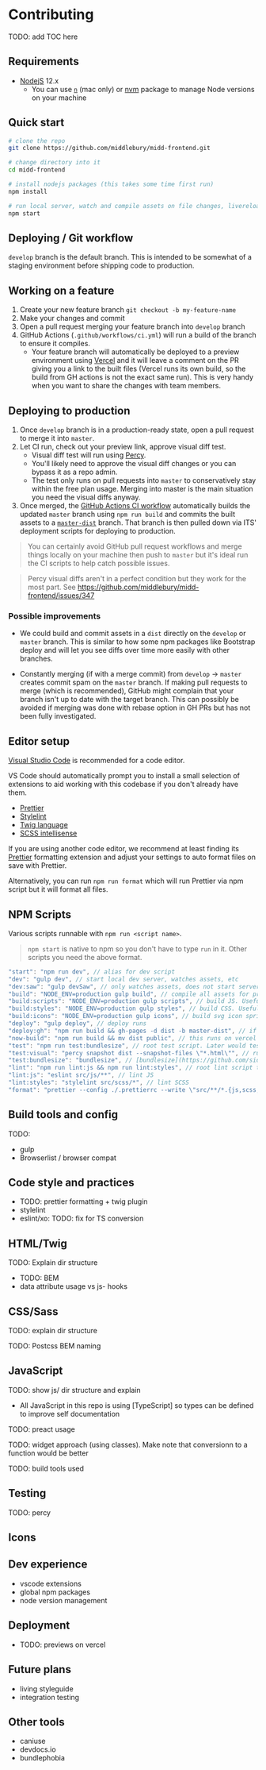 # Contributing

TODO: add TOC here

## Requirements

- [NodejS](https://nodejs.org/en/download/) 12.x
  - You can use [`n`](https://www.npmjs.com/package/n) (mac only) or [nvm](https://github.com/nvm-sh/nvm) package to manage Node versions on your machine

## Quick start

```bash
# clone the repo
git clone https://github.com/middlebury/midd-frontend.git

# change directory into it
cd midd-frontend

# install nodejs packages (this takes some time first run)
npm install

# run local server, watch and compile assets on file changes, livereload browser on change
npm start
```

## Deploying / Git workflow

`develop` branch is the default branch. This is intended to be somewhat of a staging environment before shipping code to production.

## Working on a feature

1. Create your new feature branch `git checkout -b my-feature-name`
2. Make your changes and commit
3. Open a pull request merging your feature branch into `develop` branch
4. GitHub Actions (`.github/workflows/ci.yml`) will run a build of the branch to ensure it compiles.
   - Your feature branch will automatically be deployed to a preview environment using [Vercel](https://vercel.com/) and it will leave a comment on the PR giving you a link to the built files (Vercel runs its own build, so the build from GH actions is not the exact same run). This is very handy when you want to share the changes with team members.

## Deploying to production

1. Once `develop` branch is in a production-ready state, open a pull request to merge it into `master`.
2. Let CI run, check out your preview link, approve visual diff test.
   - Visual diff test will run using [Percy](https://percy.io/).
   - You'll likely need to approve the visual diff changes or you can bypass it as a repo admin.
   - The test only runs on pull requests into `master` to conservatively stay within the free plan usage. Merging into master is the main situation you need the visual diffs anyway.
3. Once merged, the [GitHub Actions CI workflow](https://github.com/middlebury/midd-frontend/actions?query=workflow%3ACI) automatically builds the updated `master` branch using `npm run build` and commits the built assets to a [`master-dist`](https://github.com/middlebury/midd-frontend/tree/master-dist) branch. That branch is then pulled down via ITS' deployment scripts for deploying to production.

> You can certainly avoid GitHub pull request workflows and merge things locally on your machine then push to `master` but it's ideal run the CI scripts to help catch possible issues.

> Percy visual diffs aren't in a perfect condition but they work for the most part. See https://github.com/middlebury/midd-frontend/issues/347

### Possible improvements

- We could build and commit assets in a `dist` directly on the `develop` or `master` branch. This is similar to how some npm packages like Bootstrap deploy and will let you see diffs over time more easily with other branches.

- Constantly merging (if with a merge commit) from `develop` -> `master` creates commit spam on the `master` branch. If making pull requests to merge (which is recommended), GitHub might complain that your branch isn't up to date with the target branch. This can possibly be avoided if merging was done with rebase option in GH PRs but has not been fully investigated.

## Editor setup

[Visual Studio Code](https://code.visualstudio.com/) is recommended for a code editor.

VS Code should automatically prompt you to install a small selection of extensions to aid working with this codebase if you don't already have them.

- [Prettier](https://marketplace.visualstudio.com/items?itemName=esbenp.prettier-vscode)
- [Stylelint](https://marketplace.visualstudio.com/items?itemName=stylelint.vscode-stylelint)
- [Twig language](https://marketplace.visualstudio.com/items?itemName=mblode.twig-language-2)
- [SCSS intellisense](https://marketplace.visualstudio.com/items?itemName=mrmlnc.vscode-scss)

If you are using another code editor, we recommend at least finding its [Prettier](https://prettier.io/docs/en/editors.html) formatting extension and adjust your settings to auto format files on save with Prettier.

Alternatively, you can run `npm run format` which will run Prettier via npm script but it will format all files.

## NPM Scripts

Various scripts runnable with `npm run <script name>`.

> `npm start` is native to npm so you don't have to type `run` in it. Other scripts you need the above format.

```js
"start": "npm run dev", // alias for dev script
"dev": "gulp dev", // start local dev server, watches assets, etc
"dev:saw": "gulp devSaw", // only watches assets, does not start server since
"build": "NODE_ENV=production gulp build", // compile all assets for production build
"build:scripts": "NODE_ENV=production gulp scripts", // build JS. Useful for debugging JS build.
"build:styles": "NODE_ENV=production gulp styles", // build CSS. Useful for debugging CSS build.
"build:icons": "NODE_ENV=production gulp icons", // build svg icon sprite
"deploy": "gulp deploy", // deploy runs
"deploy:gh": "npm run build && gh-pages -d dist -b master-dist", // if CI workflow deploy isn't functioning, you can run this to ship to master-dist branch
"now-build": "npm run build && mv dist public", // this runs on vercel platform to simply move the output directory
"test": "npm run test:bundlesize", // root test script. Later would test more at once like unit tests if they were present.
"test:visual": "percy snapshot dist --snapshot-files \"*.html\"", // run percy visual diff
"test:bundlesize": "bundlesize", // [bundlesize](https://github.com/siddharthkp/bundlesize) test
"lint": "npm run lint:js && npm run lint:styles", // root lint script to run others
"lint:js": "eslint src/js/**", // lint JS
"lint:styles": "stylelint src/scss/*", // lint SCSS
"format": "prettier --config ./.prettierrc --write \"src/**/*.{js,scss,twig}\"" // code style format files with Prettier
```

## Build tools and config

TODO:

- gulp
- Browserlist / browser compat

## Code style and practices

- TODO: prettier formatting + twig plugin
- stylelint
- eslint/xo: TODO: fix for TS conversion

## HTML/Twig

TODO: Explain dir structure

- TODO: BEM
- data attribute usage vs js- hooks

## CSS/Sass

TODO: explain dir structure

TODO: Postcss
BEM naming

## JavaScript

TODO: show js/ dir structure and explain

- All JavaScript in this repo is using [TypeScript] so types can be defined to improve self documentation

TODO: preact usage

TODO: widget approach (using classes). Make note that conversionn to a function would be better

TODO: build tools used

## Testing

TODO: percy

## Icons

## Dev experience

- vscode extensions
- global npm packages
- node version management

## Deployment

- TODO: previews on vercel

## Future plans

- living styleguide
- integration testing

## Other tools

- caniuse
- devdocs.io
- bundlephobia
